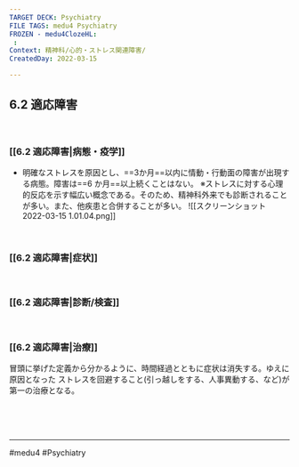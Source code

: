 ```yaml
---
TARGET DECK: Psychiatry
FILE TAGS: medu4 Psychiatry
FROZEN - medu4ClozeHL:
 : 
Context: 精神科/心的・ストレス関連障害/
CreatedDay: 2022-03-15

---
```


## 6.2 適応障害

<br>

### [[6.2 適応障害|病態・疫学]]
* 明確なストレスを原因とし、==3か月==以内に情動・行動面の障害が出現する病態。障害は==6 か月==以上続くことはない。 
※ストレスに対する心理的反応を示す幅広い概念である。そのため、精神科外来でも診断されることが多い。また、他疾患と合併することが多い。
![[スクリーンショット 2022-03-15 1.01.04.png]]
<!--ID: 1648705158237-->



<br>

### [[6.2 適応障害|症状]]


<br>

### [[6.2 適応障害|診断/検査]]


<br>

### [[6.2 適応障害|治療]]
冒頭に挙げた定義から分かるように、時間経過とともに症状は消失する。ゆえに原因となった ストレスを回避すること(引っ越しをする、人事異動する、など)が第一の治療となる。
 



<br><br><br>

---
#medu4 #Psychiatry 